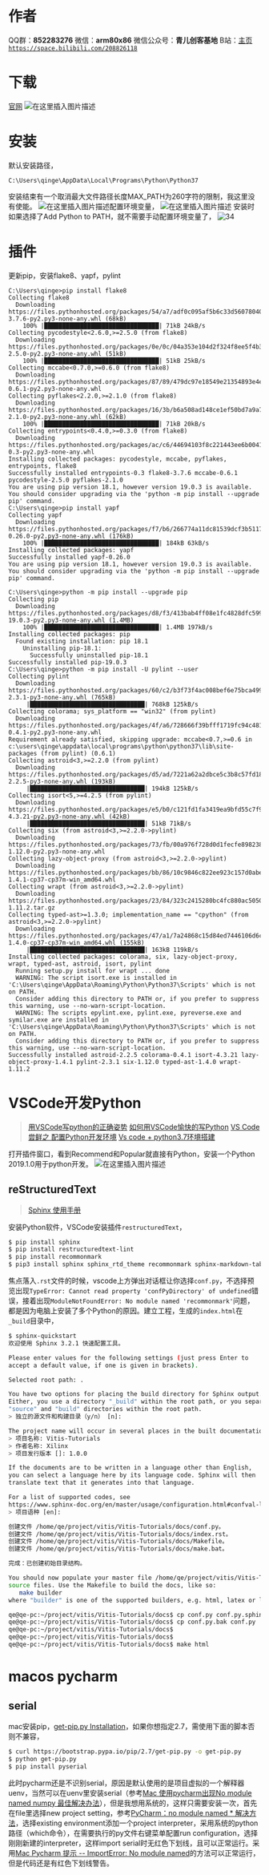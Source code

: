 ﻿# 作者
QQ群：**852283276**
微信：**arm80x86**
微信公众号：**青儿创客基地**
B站：[主页 `https://space.bilibili.com/208826118`](https://space.bilibili.com/208826118)


# 下载
[官网](https://www.python.org/)
![在这里插入图片描述](https://img-blog.csdnimg.cn/20190223225256913.PNG?x-oss-process=image/watermark,type_ZmFuZ3poZW5naGVpdGk,shadow_10,text_aHR0cHM6Ly9ibG9nLmNzZG4ubmV0L1podV9aaHVfMjAwOQ==,size_16,color_FFFFFF,t_70)
# 安装
默认安装路径，
```shell
C:\Users\qinge\AppData\Local\Programs\Python\Python37
```
安装结束有一个取消最大文件路径长度MAX_PATH为260字符的限制，我这里没有使能。
![在这里插入图片描述](https://img-blog.csdnimg.cn/20190223225352560.PNG?x-oss-process=image/watermark,type_ZmFuZ3poZW5naGVpdGk,shadow_10,text_aHR0cHM6Ly9ibG9nLmNzZG4ubmV0L1podV9aaHVfMjAwOQ==,size_16,color_FFFFFF,t_70)配置环境变量，
![在这里插入图片描述](https://img-blog.csdnimg.cn/20190223231200632.PNG?x-oss-process=image/watermark,type_ZmFuZ3poZW5naGVpdGk,shadow_10,text_aHR0cHM6Ly9ibG9nLmNzZG4ubmV0L1podV9aaHVfMjAwOQ==,size_16,color_FFFFFF,t_70)
安装时如果选择了Add Python to PATH，就不需要手动配置环境变量了，
![34](https://img-blog.csdnimg.cn/20201220234400712.png?x-oss-process=image/watermark,type_ZmFuZ3poZW5naGVpdGk,shadow_10,text_aHR0cHM6Ly9ibG9nLmNzZG4ubmV0L1podV9aaHVfMjAwOQ==,size_16,color_FFFFFF,t_70)

# 插件
更新pip，安装flake8、yapf，pylint

```shell
C:\Users\qinge>pip install flake8
Collecting flake8
  Downloading https://files.pythonhosted.org/packages/54/a7/adf0c095af5b6c33d560780404504e9d58d9a1999253834f2b2d141098d8/flake8-3.7.6-py2.py3-none-any.whl (68kB)
    100% |████████████████████████████████| 71kB 24kB/s
Collecting pycodestyle<2.6.0,>=2.5.0 (from flake8)
  Downloading https://files.pythonhosted.org/packages/0e/0c/04a353e104d2f324f8ee5f4b32012618c1c86dd79e52a433b64fceed511b/pycodestyle-2.5.0-py2.py3-none-any.whl (51kB)
    100% |████████████████████████████████| 51kB 25kB/s
Collecting mccabe<0.7.0,>=0.6.0 (from flake8)
  Downloading https://files.pythonhosted.org/packages/87/89/479dc97e18549e21354893e4ee4ef36db1d237534982482c3681ee6e7b57/mccabe-0.6.1-py2.py3-none-any.whl
Collecting pyflakes<2.2.0,>=2.1.0 (from flake8)
  Downloading https://files.pythonhosted.org/packages/16/3b/b6a508ad148ce1ef50bd7a9a783afbb8d775616fc4ae5e3007c8815a3c85/pyflakes-2.1.0-py2.py3-none-any.whl (62kB)
    100% |████████████████████████████████| 71kB 20kB/s
Collecting entrypoints<0.4.0,>=0.3.0 (from flake8)
  Downloading https://files.pythonhosted.org/packages/ac/c6/44694103f8c221443ee6b0041f69e2740d89a25641e62fb4f2ee568f2f9c/entrypoints-0.3-py2.py3-none-any.whl
Installing collected packages: pycodestyle, mccabe, pyflakes, entrypoints, flake8
Successfully installed entrypoints-0.3 flake8-3.7.6 mccabe-0.6.1 pycodestyle-2.5.0 pyflakes-2.1.0
You are using pip version 18.1, however version 19.0.3 is available.
You should consider upgrading via the 'python -m pip install --upgrade pip' command.
C:\Users\qinge>pip install yapf
Collecting yapf
  Downloading https://files.pythonhosted.org/packages/f7/b6/266774a11dc81539dcf3b5117cd7a3c1c2b11a47853940b7f0803cf389b2/yapf-0.26.0-py2.py3-none-any.whl (176kB)
    100% |████████████████████████████████| 184kB 63kB/s
Installing collected packages: yapf
Successfully installed yapf-0.26.0
You are using pip version 18.1, however version 19.0.3 is available.
You should consider upgrading via the 'python -m pip install --upgrade pip' command.

C:\Users\qinge>python -m pip install --upgrade pip
Collecting pip
  Downloading https://files.pythonhosted.org/packages/d8/f3/413bab4ff08e1fc4828dfc59996d721917df8e8583ea85385d51125dceff/pip-19.0.3-py2.py3-none-any.whl (1.4MB)
    100% |████████████████████████████████| 1.4MB 197kB/s
Installing collected packages: pip
  Found existing installation: pip 18.1
    Uninstalling pip-18.1:
      Successfully uninstalled pip-18.1
Successfully installed pip-19.0.3
C:\Users\qinge>python -m pip install -U pylint --user
Collecting pylint
  Downloading https://files.pythonhosted.org/packages/60/c2/b3f73f4ac008bef6e75bca4992f3963b3f85942e0277237721ef1c151f0d/pylint-2.3.1-py3-none-any.whl (765kB)
     |████████████████████████████████| 768kB 125kB/s
Collecting colorama; sys_platform == "win32" (from pylint)
  Downloading https://files.pythonhosted.org/packages/4f/a6/728666f39bfff1719fc94c481890b2106837da9318031f71a8424b662e12/colorama-0.4.1-py2.py3-none-any.whl
Requirement already satisfied, skipping upgrade: mccabe<0.7,>=0.6 in c:\users\qinge\appdata\local\programs\python\python37\lib\site-packages (from pylint) (0.6.1)
Collecting astroid<3,>=2.2.0 (from pylint)
  Downloading https://files.pythonhosted.org/packages/d5/ad/7221a62a2dbce5c3b8c57fd18e1052c7331adc19b3f27f1561aa6e620db2/astroid-2.2.5-py3-none-any.whl (193kB)
     |████████████████████████████████| 194kB 125kB/s
Collecting isort<5,>=4.2.5 (from pylint)
  Downloading https://files.pythonhosted.org/packages/e5/b0/c121fd1fa3419ea9bfd55c7f9c4fedfec5143208d8c7ad3ce3db6c623c21/isort-4.3.21-py2.py3-none-any.whl (42kB)
     |████████████████████████████████| 51kB 71kB/s
Collecting six (from astroid<3,>=2.2.0->pylint)
  Downloading https://files.pythonhosted.org/packages/73/fb/00a976f728d0d1fecfe898238ce23f502a721c0ac0ecfedb80e0d88c64e9/six-1.12.0-py2.py3-none-any.whl
Collecting lazy-object-proxy (from astroid<3,>=2.2.0->pylint)
  Downloading https://files.pythonhosted.org/packages/bb/86/10c9846c822ee923c157d0abe24d322472315ea47a216e6bf99e3b5b771f/lazy_object_proxy-1.4.1-cp37-cp37m-win_amd64.whl
Collecting wrapt (from astroid<3,>=2.2.0->pylint)
  Downloading https://files.pythonhosted.org/packages/23/84/323c2415280bc4fc880ac5050dddfb3c8062c2552b34c2e512eb4aa68f79/wrapt-1.11.2.tar.gz
Collecting typed-ast>=1.3.0; implementation_name == "cpython" (from astroid<3,>=2.2.0->pylint)
  Downloading https://files.pythonhosted.org/packages/47/a1/7a24868c15d84ed7446106d6c3d73807f58232a695452c0a29679e5a1523/typed_ast-1.4.0-cp37-cp37m-win_amd64.whl (155kB)
     |████████████████████████████████| 163kB 119kB/s
Installing collected packages: colorama, six, lazy-object-proxy, wrapt, typed-ast, astroid, isort, pylint
  Running setup.py install for wrapt ... done
  WARNING: The script isort.exe is installed in 'C:\Users\qinge\AppData\Roaming\Python\Python37\Scripts' which is not on PATH.
  Consider adding this directory to PATH or, if you prefer to suppress this warning, use --no-warn-script-location.
  WARNING: The scripts epylint.exe, pylint.exe, pyreverse.exe and symilar.exe are installed in 'C:\Users\qinge\AppData\Roaming\Python\Python37\Scripts' which is not on PATH.
  Consider adding this directory to PATH or, if you prefer to suppress this warning, use --no-warn-script-location.
Successfully installed astroid-2.2.5 colorama-0.4.1 isort-4.3.21 lazy-object-proxy-1.4.1 pylint-2.3.1 six-1.12.0 typed-ast-1.4.0 wrapt-1.11.2
```

# VSCode开发Python
> [用VSCode写python的正确姿势](https://www.cnblogs.com/0to9/p/6361474.html)
> [如何用VSCode愉快的写Python](https://www.cnblogs.com/pleiades/p/8146658.html)
> [VS Code 尝鲜之 配置Python开发环境](https://blog.csdn.net/u013205877/article/details/78883405)
> [Vs code + python3.7环境搭建](https://blog.csdn.net/qq_19342635/article/details/82147972)

打开插件窗口，看到Recommend和Popular就直接有Python，安装一个Python 2019.1.0用于python开发。
![在这里插入图片描述](https://img-blog.csdnimg.cn/20190223223045314.PNG?x-oss-process=image/watermark,type_ZmFuZ3poZW5naGVpdGk,shadow_10,text_aHR0cHM6Ly9ibG9nLmNzZG4ubmV0L1podV9aaHVfMjAwOQ==,size_16,color_FFFFFF,t_70)
## reStructuredText
> [Sphinx 使用手册](https://zh-sphinx-doc.readthedocs.io/en/latest/rest.html)

安装Python软件，VSCode安装插件`restructuredText`，
```bash
$ pip install sphinx
$ pip install restructuredtext-lint
$ pip install recommonmark
$ pip3 install sphinx sphinx_rtd_theme recommonmark sphinx-markdown-tables sphinxemoji rst2pdf
```
焦点落入`.rst`文件的时候，vscode上方弹出对话框让你选择`conf.py`，不选择预览出现`TypeError: Cannot read property 'confPyDirectory' of undefined`错误，接着出现`ModuleNotFoundError: No module named 'recommonmark'`问题，都是因为电脑上安装了多个Python的原因。建立工程，生成的`index.html`在`_build`目录中，
```bash
$ sphinx-quickstart 
欢迎使用 Sphinx 3.2.1 快速配置工具。

Please enter values for the following settings (just press Enter to
accept a default value, if one is given in brackets).

Selected root path: .

You have two options for placing the build directory for Sphinx output.
Either, you use a directory "_build" within the root path, or you separate
"source" and "build" directories within the root path.
> 独立的源文件和构建目录（y/n） [n]: 

The project name will occur in several places in the built documentation.
> 项目名称: Vitis-Tutorials
> 作者名称: Xilinx
> 项目发行版本 []: 1.0.0

If the documents are to be written in a language other than English,
you can select a language here by its language code. Sphinx will then
translate text that it generates into that language.

For a list of supported codes, see
https://www.sphinx-doc.org/en/master/usage/configuration.html#confval-language.
> 项目语种 [en]: 

创建文件 /home/qe/project/vitis/Vitis-Tutorials/docs/conf.py。
创建文件 /home/qe/project/vitis/Vitis-Tutorials/docs/index.rst。
创建文件 /home/qe/project/vitis/Vitis-Tutorials/docs/Makefile。
创建文件 /home/qe/project/vitis/Vitis-Tutorials/docs/make.bat。

完成：已创建初始目录结构。

You should now populate your master file /home/qe/project/vitis/Vitis-Tutorials/docs/index.rst and create other documentation
source files. Use the Makefile to build the docs, like so:
   make builder
where "builder" is one of the supported builders, e.g. html, latex or linkcheck.

qe@qe-pc:~/project/vitis/Vitis-Tutorials/docs$ cp conf.py conf.py.sphinx-quickstart
qe@qe-pc:~/project/vitis/Vitis-Tutorials/docs$ cp conf.py.bak conf.py
qe@qe-pc:~/project/vitis/Vitis-Tutorials/docs$ 
qe@qe-pc:~/project/vitis/Vitis-Tutorials/docs$ 
qe@qe-pc:~/project/vitis/Vitis-Tutorials/docs$ make html
```

# macos pycharm
## serial
mac安装pip，[get-pip.py Installation](https://pip.pypa.io/en/latest/installing/#id7)，如果你想指定2.7，需使用下面的脚本否则不兼容，
```bash
$ curl https://bootstrap.pypa.io/pip/2.7/get-pip.py -o get-pip.py
$ python get-pip.py
$ pip install pyserial
```
此时pycharm还是不识别serial，原因是默认使用的是项目虚拟的一个解释器uenv，当然可以在uenv里安装serial（参考[Mac 使用pycharm出现No module named numpy 最佳解决办法](https://www.jianshu.com/p/7d9740484a91)），但是我想用系统的，这样只需要安装一次，首先在file里选择new project setting，参考[PyCharm：no module named * 解决方法](https://www.cnblogs.com/baihuitestsoftware/p/10528652.html)，选择existing environment添加一个project interpreter，采用系统的python路径（which命令），在需要执行的py文件右键菜单配置run configuration，选择刚刚新建的interpreter，这样import serial时无红色下划线，且可以正常运行。采用[Mac Pycharm 提示 -- ImportError: No module named](https://www.pianshen.com/article/7388938806/)的方法可以正常运行，但是代码还是有红色下划线警告。
